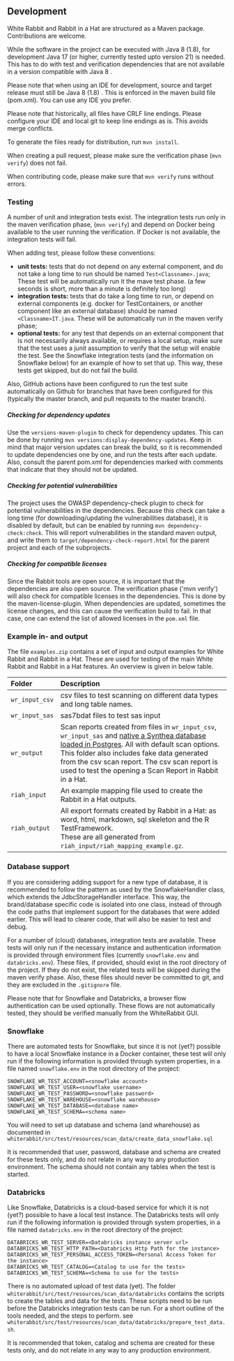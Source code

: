 ## Development

White Rabbit and Rabbit in a Hat are structured as a Maven package. Contributions are welcome.

While the software in the project can be executed with Java 8 (1.8), for development Java 17 (or higher, currently tested upto version 21) is needed.
This has to do with test and verification dependencies that are not available in a version compatible with Java 8 .

Please note that when using an IDE for development, source and target release must still be Java 8 (1.8) . This is enforced
in the maven build file (pom.xml). You can use any IDE you prefer.

Please note that historically, all files have CRLF line endings. Please configure your IDE and local git to keep line endings as is. This avoids merge conflicts.

To generate the files ready for distribution, run `mvn install`.

When creating a pull request, please make sure the verification phase (`mvn verify`) does not fail.

When contributing code, please make sure that `mvn verify` runs without errors. 

### Testing

A number of unit and integration tests exist. The integration tests run only in the maven verification phase,
(`mvn verify`) and depend on Docker being available to the user running the verification. If Docker is not available, the
integration tests will fail. 

When adding test, please follow these conventions:

- **unit tests:** tests that do not depend on any external component, and do not take a long time to run should be named `Test<Classname>.java`;
  These test will be automatically run it the mave test phase. (a few seconds is short, more than a minute is definitely too long)
- **integration tests:** tests that do take a long time to run, or depend on external components (e.g. docker for TestContainers, or another component like an external database)
  should be named `<Classname>IT.java`. These will be automatically run in the maven verify phase;
- **optional tests:** for any test that depends on an external component that is not necessarily always available, or requires a local setup, make
  sure that the test uses a junit assumption to verify that the setup will enable the test. See the Snowflake integration tests
  (and the information on Snowflake below) for an example of how to set that up. This way, these tests get skipped, but do not
  fail the build.

Also, GitHub actions have been configured to run the test suite automatically on Github for branches
that have been configured for this (typically the master branch, and pull requests to the master branch).
##### Checking for dependency updates

Use the `versions-maven-plugin` to check for dependency updates. This can be done by running `mvn versions:display-dependency-updates`.
Keep in mind that major version updates can break the build, so it is recommended to update dependencies one by one, and run the tests after each update.
Also, consult the parent pom.xml for dependencies marked with comments that indicate that they should not be updated.

##### Checking for potential vulnerabilities

The project uses the OWASP dependency-check plugin to check for potential vulnerabilities in the dependencies. Because this
check can take a long time (for downloading/updating the vulnerabilities database), it is disabled by default, 
but can be enabled by running `mvn dependency-check:check`. This will report vulnerabilities in the standard maven output,
and write them to `target/dependency-check-report.html` for the parent project and each of the subprojects.

##### Checking for compatible licenses

Since the Rabbit tools are open source, it is important that the dependencies are also open source.
The verification phase ('mvn verify') will also check for compatible licenses in the dependencies. This is done by the maven-license-plugin.
When dependencies are updated, sometimes the license changes, and this can cause the verification build to fail. In that case, one can extend the
list of allowed licenses in the `pom.xml` file.

### Example in- and output

The file `examples.zip` contains a set of input and output examples for White Rabbit and Rabbit in a Hat.
These are used for testing of the main White Rabbit and Rabbit in a Hat features. An overview is given in below table.

| Folder         | Description                                                                                                                                                                                                                                                                                                                                              |
|:---------------|:---------------------------------------------------------------------------------------------------------------------------------------------------------------------------------------------------------------------------------------------------------------------------------------------------------------------------------------------------------|
| `wr_input_csv` | csv files to test scanning on different data types and long table names.                                                                                                                                                                                                                                                                                 |
| `wr_input_sas` | sas7bdat files to test sas input                                                                                                                                                                                                                                                                                                                         |
| `wr_output`    | Scan reports created from files in `wr_input_csv`, `wr_input_sas` and [native a Synthea database loaded in Postgres](https://github.com/ohdsi/ETL-Synthea). All with default scan options.<br> This folder also includes fake data generated from the csv scan report. The csv scan report is used to test the opening a Scan Report in Rabbit in a Hat. |
| `riah_input`   | An example mapping file used to create the Rabbit in a Hat outputs.                                                                                                                                                                                                                                                                                      |
| `riah_output`  | All export formats created by Rabbit in a Hat: as word, html, markdown, sql skeleton and the R TestFramework.<br> These are all generated from `riah_input/riah_mapping_example.gz`.                                                                                                                                                                     |

### Database support

If you are considering adding support for a new type of database, it is recommended to follow the pattern as used
by the SnowflakeHandler class, which extends the JdbcStorageHandler interface. This way, the brand/database specific code
is isolated into one class, instead of through the code paths that implement support for the 
databases that were added earlier. This will lead to clearer code, that will also be easier to test and debug.

For a number of (cloud) databases, integration tests are available. These tests will only run if the necessary
instance and authentication information is provided through environment files (currently `snowflake.env` and 
`databricks.env`). These files, if provided, should exist in the root directory of the project. If they do not exist,
the related tests will be skipped during the maven verify phase. Also, these files should never be committed to git,
and they are excluded in the `.gitignore` file.

Please note that for Snowflake and Databricks, a browser flow authentication can be used optionally. These flows
are not automatically tested, they should be verified manually from the WhiteRabbit GUI.

### Snowflake

There are automated tests for Snowflake, but since it is not (yet?) possible to have a local
Snowflake instance in a Docker container, these test will only run if the following information
is provided through system properties, in a file named `snowflake.env` in the root directory of the project:

    SNOWFLAKE_WR_TEST_ACCOUNT=<snowflake account>
    SNOWFLAKE_WR_TEST_USER=<snowflake username>
    SNOWFLAKE_WR_TEST_PASSWORD=<snowflake password>
    SNOWFLAKE_WR_TEST_WAREHOUSE=<snowflake warehouse>
    SNOWFLAKE_WR_TEST_DATABASE=<database name>
    SNOWFLAKE_WR_TEST_SCHEMA=<schema name>

You will need to set up database and schema (and wharehouse) as documented in `whiterabbit/src/test/resources/scan_data/create_data_snowflake.sql` 

It is recommended that user, password, database and schema are created for these tests only,
and do not relate in any way to any production environment.
The schema should not contain any tables when the test is started.

### Databricks

Like Snowflake, Databricks is a cloud-based service for which it is not (yet?) possible to have a local
test instance. The Databricks tests will only run if the following information
is provided through system properties, in a file named `databricks.env` in the root directory of the project:

    DATABRICKS_WR_TEST_SERVER=<Databricks instance server url>
    DATABRICKS_WR_TEST_HTTP_PATH=<Databricks Http Path for the instance>
    DATABRICKS_WR_TEST_PERSONAL_ACCESS_TOKEN=<Personal Access Token for the instance>
    DATABRICKS_WR_TEST_CATALOG=<Catalog to use for the tests>
    DATABRICKS_WR_TEST_SCHEMA=<Schema to use for the tests>

There is no automated upload of test data (yet). The folder `whiterabbit/src/test/resources/scan_data/databricks` 
contains the scripts to create the tables and data for the tests. These scripts need to be run before the 
Databricks integration tests can be run. For a short outline of the tools needed, and the steps to perform. see
`whiterabbit/src/test/resources/scan_data/databricks/prepare_test_data.sh`.

It is recommended that token, catalog and schema are created for these tests only, and do not relate in any way to 
any production environment.
